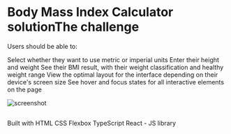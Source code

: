 # Body Mass Index Calculator solutionThe challenge
Users should be able to:

Select whether they want to use metric or imperial units
Enter their height and weight
See their BMI result, with their weight classification and healthy weight range
View the optimal layout for the interface depending on their device's screen size
See hover and focus states for all interactive elements on the page

![screenshot](https://res.cloudinary.com/dxvo9aude/image/upload/v1717589827/mxly5ncfryxwzynpykod.png?raw=true "Optional Title")
##
Built with
HTML
CSS
Flexbox
TypeScript
React - JS library